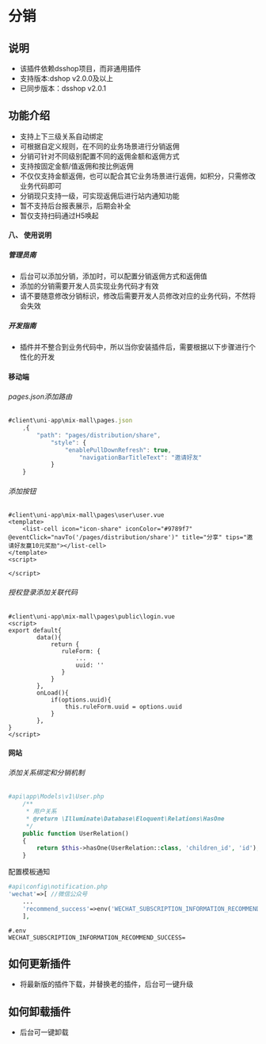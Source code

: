# 分销

## 说明
- 该插件依赖dsshop项目，而非通用插件
- 支持版本:dshop v2.0.0及以上
- 已同步版本：dsshop v2.0.1

## 功能介绍
- 支持上下三级关系自动绑定
- 可根据自定义规则，在不同的业务场景进行分销返佣
- 分销可针对不同级别配置不同的返佣金额和返佣方式
- 支持按固定金额/值返佣和按比例返佣
- 不仅仅支持金额返佣，也可以配合其它业务场景进行返佣，如积分，只需修改业务代码即可
- 分销现只支持一级，可实现返佣后进行站内通知功能
- 暂不支持后台报表展示，后期会补全
- 暂仅支持扫码通过H5唤起

#### 八、 使用说明

##### 管理员南

- 后台可以添加分销，添加时，可以配置分销返佣方式和返佣值
- 添加的分销需要开发人员实现业务代码才有效
- 请不要随意修改分销标识，修改后需要开发人员修改对应的业务代码，不然将会失效

##### 开发指南

- 插件并不整合到业务代码中，所以当你安装插件后，需要根据以下步骤进行个性化的开发

#### 移动端

###### pages.json添加路由

```js
#client\uni-app\mix-mall\pages.json
    ,{
        "path": "pages/distribution/share",
            "style": {
                "enablePullDownRefresh": true,
                    "navigationBarTitleText": "邀请好友"
            }
    }
```

###### 添加按钮

```vue
#client\uni-app\mix-mall\pages\user\user.vue
<template>
	<list-cell icon="icon-share" iconColor="#9789f7" @eventClick="navTo('/pages/distribution/share')" title="分享" tips="邀请好友赢10元奖励"></list-cell>
</template>
<script>

</script>
```

###### 授权登录添加关联代码

```vue
#client\uni-app\mix-mall\pages\public\login.vue
<script>
export default{
		data(){
			return {
               ruleForm: {
                   ...
                   uuid: ''
               } 
            }
        },
   	 	onLoad(){
			if(options.uuid){
				this.ruleForm.uuid = options.uuid
			}
		},
}
</script>
```

#### 网站

###### 添加关系绑定和分销机制

```php
#api\app\Models\v1\User.php
	/**
     * 用户关系
     * @return \Illuminate\Database\Eloquent\Relations\HasOne
     */
    public function UserRelation()
    {
        return $this->hasOne(UserRelation::class, 'children_id', 'id');
    }
```

配置模板通知

```php
#api\config\notification.php
'wechat'=>[ //微信公众号
    ...
    'recommend_success'=>env('WECHAT_SUBSCRIPTION_INFORMATION_RECOMMEND_SUCCESS',''),  //	推荐会员成功提醒
    ],
```

```shell
#.env
WECHAT_SUBSCRIPTION_INFORMATION_RECOMMEND_SUCCESS=
```



## 如何更新插件
- 将最新版的插件下载，并替换老的插件，后台可一键升级
## 如何卸载插件
- 后台可一键卸载